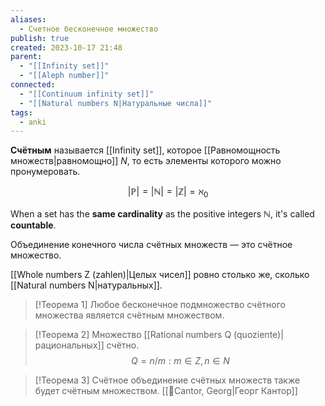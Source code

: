 ```yaml
---
aliases:
  - Счетное бесконечное множество
publish: true
created: 2023-10-17 21:48
parent:
  - "[[Infinity set]]"
  - "[[Aleph number]]"
connected:
  - "[[Continuum infinity set]]"
  - "[[Natural numbers N|Натуральные числа]]"
tags:
  - anki
---
```

**Счётным** называется [[Infinity set]], которое [[Равномощность множеств|равномощно]]  $N$, то есть элементы которого можно пронумеровать.

$$|\mathbb{P}| =|\mathbb{N}|=|\mathbb{Z}|=\aleph_0$$

When a set has the **same cardinality** as the positive integers $\mathbb{N}$, it's called **countable**.

Объединение конечного числа счётных множеств — это счётное множество.

[[Whole numbers Z (zahlen)|Целых чисел]] ровно столько же, сколько [[Natural numbers N|натуральных]].


> [!Теорема 1]
> Любое бесконечное подмножество счётного множества является счётным множеством.


> [!Теорема 2]
> Множество [[Rational numbers Q (quoziente)|рациональных]] счётно.
$$Q={n/m: m∈Z, n∈N}$$

> [!Теорема 3] 
> Счётное объединение счётных множеств также будет счётным множеством. [[👤Cantor, Georg|Георг Кантор]]



